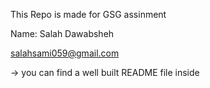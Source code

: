 This Repo is made for GSG assinment

Name: Salah Dawabsheh

salahsami059@gmail.com

-> you can find a well built README file inside 
